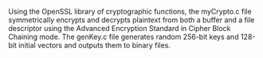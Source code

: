 Using the OpenSSL library of cryptographic functions, the myCrypto.c file symmetrically encrypts and decrypts plaintext from both a buffer and a file descriptor using the Advanced Encryption Standard in Cipher Block Chaining mode. The genKey.c file generates random 256-bit keys and 128-bit initial vectors and outputs them to binary files. 
